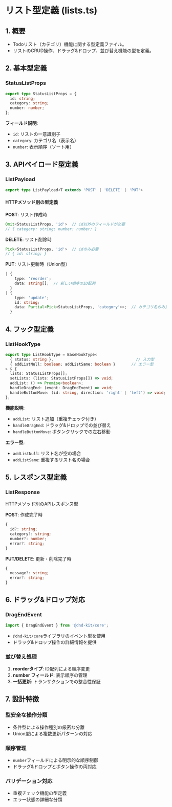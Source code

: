 # リスト型定義 (lists.ts)

## 1. 概要

- Todoリスト（カテゴリ）機能に関する型定義ファイル。
- リストのCRUD操作、ドラッグ&ドロップ、並び替え機能の型を定義。

## 2. 基本型定義

### StatusListProps
```typescript
export type StatusListProps = {
  id: string;
  category: string;
  number: number;
};
```
**フィールド説明**:
- `id`: リストの一意識別子
- `category`: カテゴリ名（表示名）
- `number`: 表示順序（ソート用）

## 3. APIペイロード型定義

### ListPayload
```typescript
export type ListPayload<T extends 'POST' | 'DELETE' | 'PUT'>
```

#### HTTPメソッド別の型定義

**POST**: リスト作成時
```typescript
Omit<StatusListProps, 'id'>  // id以外のフィールドが必要
// { category: string; number: number; }
```

**DELETE**: リスト削除時
```typescript
Pick<StatusListProps, 'id'>  // idのみ必要
// { id: string; }
```

**PUT**: リスト更新時（Union型）
```typescript
| {
    type: 'reorder';
    data: string[];  // 新しい順序のID配列
  }
| {
    type: 'update';
    id: string;
    data: Partial<Pick<StatusListProps, 'category'>>;  // カテゴリ名のみ更新
  }
```

## 4. フック型定義

### ListHookType
```typescript
export type ListHookType = BaseHookType<
  { status: string },                                    // 入力型
  { addListNull: boolean; addListSame: boolean }       // エラー型
> & {
  lists: StatusListProps[];
  setLists: (lists: StatusListProps[]) => void;
  addList: () => Promise<boolean>;
  handleDragEnd: (event: DragEndEvent) => void;
  handleButtonMove: (id: string, direction: 'right' | 'left') => void;
};
```

**機能説明**:
- `addList`: リスト追加（重複チェック付き）
- `handleDragEnd`: ドラッグ&ドロップでの並び替え
- `handleButtonMove`: ボタンクリックでの左右移動

**エラー型**:
- `addListNull`: リスト名が空の場合
- `addListSame`: 重複するリスト名の場合

## 5. レスポンス型定義

### ListResponse
HTTPメソッド別のAPIレスポンス型

**POST**: 作成完了時
```typescript
{
  id?: string;
  category?: string;
  number?: number;
  error?: string;
}
```

**PUT/DELETE**: 更新・削除完了時
```typescript
{
  message?: string;
  error?: string;
}
```

## 6. ドラッグ&ドロップ対応

### DragEndEvent
```typescript
import { DragEndEvent } from '@dnd-kit/core';
```
- `@dnd-kit/core`ライブラリのイベント型を使用
- ドラッグ&ドロップ操作の詳細情報を提供

### 並び替え処理
1. **reorderタイプ**: ID配列による順序変更
2. **number フィールド**: 表示順序の管理
3. **一括更新**: トランザクションでの整合性保証

## 7. 設計特徴

### 型安全な操作分類
- 条件型による操作種別の厳密な分離
- Union型による複数更新パターンの対応

### 順序管理
- `number`フィールドによる明示的な順序制御
- ドラッグ&ドロップとボタン操作の両対応

### バリデーション対応
- 重複チェック機能の型定義
- エラー状態の詳細な分類